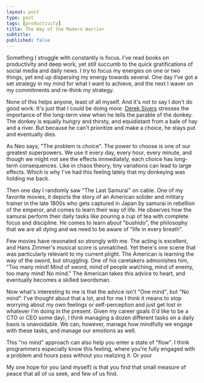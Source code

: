 ```yaml
---
layout: post
type: post
tags: [productivity]
title: The Way of the Modern Warrior
subtitle:  
published: false
---
```


Something I struggle with constantly is focus.  I've read books on productivity and deep work, yet still succumb to the quick gratifications of social media and daily news.  I try to focus my energies on one or two things, yet end up dispersing my energy towards several.  One day I've got a set strategy in my mind for what I want to achieve, and the next I waver on my commitments and re-think my strategy.

None of this helps anyone, least of all myself.  And it's not to say I don't do good work.  It's just that I could be doing *more*.  [Derek Sivers]() stresses the importance of the long-term view when he tells the parable of the donkey.  The donkey is equally hungry and thirsty, and equidistant from a bale of hay and a river.  But because he can't prioritize and make a choice, he stays put and eventually dies.

As Neo says, "The problem is choice".  The power to choose is one of our greatest superpowers.  We use it every day, every hour, every minute, and though we might not see the effects immediately, each choice has long-term consequences.  Like in chaos theory, tiny variations can lead to large effects.  Which is why I've had this feeling lately that my donkeying was holding me back.

Then one day I randomly saw "The Last Samurai" on cable.  One of my favorite movies, it depicts the story of an American solider and military trainer in the late 1800s who gets captured in Japan by samurai in rebellion of the emperor, and comes to learn their way of life.  He observes how the samurai perform their daily tasks like pouring a cup of tea with complete focus and discipline.  He comes to learn about "bushido", the philosophy that we are all dying and we need to be aware of "life in every breath".

Few movies have resonated so strongly with me.  The acting is excellent, and Hans Zimmer's musical score is unmatched.  Yet there's one scene that was particularly relevant to my current plight.  The American is learning the way of the sword, but struggling.  One of his caretakers admonishes him, "Too many mind!  Mind of sword, mind of people watching, mind of enemy, too many mind!  No mind."  The American takes this advice to heart, and eventually becomes a skilled swordsman.

[]()

Now what's interesting to me is that the advice isn't "One mind", but "No mind".  I've thought about that a lot, and for me I think it means to stop worrying about my own feelings or self-perception and just get lost in whatever I'm doing in the present.  Given my career goals (I'd like to be a CTO or CEO some day), I think managing a dozen different tasks on a daily basis is unavoidable.  We can, however, manage how mindfully we engage with these tasks, and manage our emotions as well.

This "no mind" approach can also help you enter a state of "flow".  I think programmers especially know this feeling, where you're fully engaged with a problem and hours pass without you realizing it.  Or your 


My one hope for you (and myself) is that you find that small measure of peace that all of us seek, and few of us find.
